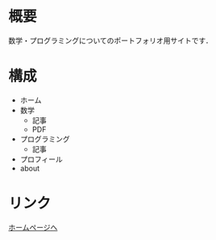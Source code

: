 # 概要
数学・プログラミングについてのポートフォリオ用サイトです．

# 構成
- ホーム
- 数学
  - 記事
  - PDF
- プログラミング
  - 記事
- プロフィール
- about

# リンク
[ホームページへ](https://kotatakeda.github.io/)
